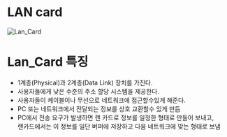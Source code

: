 # LAN card
![Lan_Card](https://upload.wikimedia.org/wikipedia/commons/thumb/9/9e/Network_card.jpg/220px-Network_card.jpg)
# Lan_Card 특징

* 1계층(Physical)과 2계층(Data Link) 장치를 가진다.
* 사용자들에게 낮은 수준의 주소 할당 시스템을 제공한다.
* 사용자들이 케이블이나 무선으로 네트워크에 접근할수있게 해준다.
* PC 또는 네트워크에서 전달되는 정보를 상호 교환할수 있게 만듬
* PC에서 전송 요구가 발생하면 랜 카드로 정보를 일정한 형태로 만들어 보내고,<br/>랜카드에서는 이 정보를 일단 버퍼에 저장하고 다음 네트워크에 맞는 형태로 보냄


